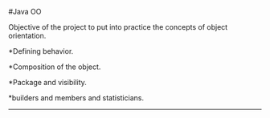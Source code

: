 #Java OO

Objective of the project to put into practice the concepts of object orientation.

*Defining behavior.<p>

*Composition of the object.<p>

*Package and visibility.<p>

*builders and members and statisticians.
****